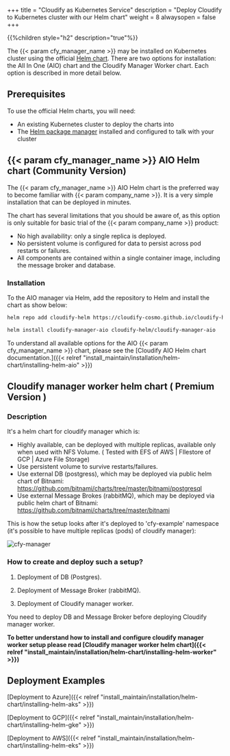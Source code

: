 +++
title = "Cloudify as Kubernetes Service"
description = "Deploy Cloudify to Kubernetes cluster with our Helm chart"
weight = 8
alwaysopen = false
+++

{{%children style="h2" description="true"%}}

The {{< param cfy_manager_name >}} may be installed on Kubernetes cluster using the official [Helm chart](https://github.com/cloudify-cosmo/cloudify-helm). There are two options for installation: the All In One (AIO) chart and the Cloudify Manager Worker chart. Each option is described in more detail below.

## Prerequisites
To use the official Helm charts, you will need:

* An existing Kubernetes cluster to deploy the charts into
* The [Helm package manager](https://helm.sh/) installed and configured to talk with your cluster

## {{< param cfy_manager_name >}} AIO Helm chart (Community Version)

The {{< param cfy_manager_name >}} AIO Helm chart is the preferred way to become familiar with {{< param company_name >}}. It is a very simple installation that can be deployed in minutes.

The chart has several limitations that you should be aware of, as this option is only suitable for basic trial of the {{< param company_name >}} product:

* No high availability: only a single replica is deployed.
* No persistent volume is configured for data to persist across pod restarts or failures.
* All components are contained within a single container image, including the message broker and database.

### Installation

To the AIO manager via Helm, add the repository to Helm and install the chart as show below:

```bash
helm repo add cloudify-helm https://cloudify-cosmo.github.io/cloudify-helm

helm install cloudify-manager-aio cloudify-helm/cloudify-manager-aio
```

To understand all available options for the AIO {{< param cfy_manager_name >}} chart, please see the [Cloudify AIO Helm chart documentation.]({{< relref "install_maintain/installation/helm-chart/installing-helm-aio" >}})


## Cloudify manager worker helm chart  ( Premium Version )

### Description
 
It's a helm chart for cloudify manager which is:

* Highly available, can be deployed with multiple replicas, available only when used with NFS Volume. ( Tested with EFS of AWS | FIlestore of GCP | Azure File Storage)
* Use persistent volume to survive restarts/failures.
* Use external DB (postgress), which may be deployed via public helm chart of Bitnami: https://github.com/bitnami/charts/tree/master/bitnami/postgresql
* Use external Message Brokes (rabbitMQ), which may be deployed via public helm chart of Bitnami: https://github.com/bitnami/charts/tree/master/bitnami

This is how the setup looks after it's deployed to 'cfy-example' namespace (it's possible to have multiple replicas (pods) of cloudify manager):

![cfy-manager](/images/helm/cfy-example.png)

### How to create and deploy such a setup?

1. Deployment of DB (Postgres).

2. Deployment of Message Broker (rabbitMQ).

3. Deployment of Cloudify manager worker.

You need to deploy DB and Message Broker before deploying Cloudify manager worker.


**To better understand how to install and configure cloudify manager worker setup please read [Cloudify manager worker helm chart]({{< relref "install_maintain/installation/helm-chart/installing-helm-worker" >}})**

## Deployment Examples

[Deployment to Azure]({{< relref "install_maintain/installation/helm-chart/installing-helm-aks" >}})

[Deployment to GCP]({{< relref "install_maintain/installation/helm-chart/installing-helm-gke" >}})

[Deployment to AWS]({{< relref "install_maintain/installation/helm-chart/installing-helm-eks" >}})
